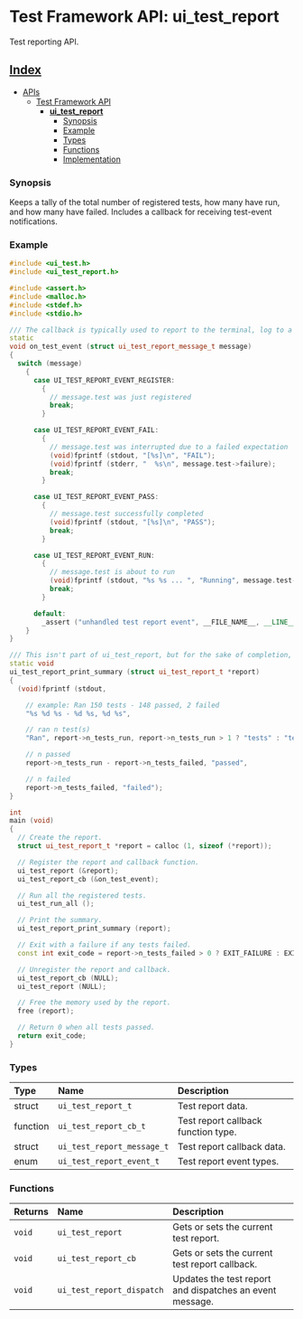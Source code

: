# Test Framework API: ui_test_report

Test reporting API.

## [Index](../../README.md)
- [APIs](../README.md)
  - [Test Framework API](./README.md)
    - **[ui_test_report](./ui_test_report.md)**
      - [Synopsis](#synopsis)
      - [Example](#example)
      - [Types](#types)
      - [Functions](#functions)
      - [Implementation](../../src/ui_test/ui_test_report.c)

### Synopsis

Keeps a tally of the total number of registered tests, how many have run, and how many have failed. Includes a
callback for receiving test-event notifications.

### Example

```c++
#include <ui_test.h>
#include <ui_test_report.h>

#include <assert.h>
#include <malloc.h>
#include <stdef.h>
#include <stdio.h>

/// The callback is typically used to report to the terminal, log to a file, notify an IDE or an API for a CI.
static
void on_test_event (struct ui_test_report_message_t message)
{
  switch (message)
    {
      case UI_TEST_REPORT_EVENT_REGISTER:
        {
          // message.test was just registered
          break;
        }

      case UI_TEST_REPORT_EVENT_FAIL:
        {
          // message.test was interrupted due to a failed expectation
          (void)fprintf (stdout, "[%s]\n", "FAIL");
          (void)fprintf (stderr, "  %s\n", message.test->failure);
          break;
        }

      case UI_TEST_REPORT_EVENT_PASS:
        {
          // message.test successfully completed
          (void)fprintf (stdout, "[%s]\n", "PASS");
          break;
        }

      case UI_TEST_REPORT_EVENT_RUN:
        {
          // message.test is about to run
          (void)fprintf (stdout, "%s %s ... ", "Running", message.test->name);
          break;
        }

      default:
        _assert ("unhandled test report event", __FILE_NAME__, __LINE__);
    }
}

/// This isn't part of ui_test_report, but for the sake of completion, you'll likely want to include a summary.
static void
ui_test_report_print_summary (struct ui_test_report_t *report)
{
  (void)fprintf (stdout,

    // example: Ran 150 tests - 148 passed, 2 failed
    "%s %d %s - %d %s, %d %s",

    // ran n test(s)
    "Ran", report->n_tests_run, report->n_tests_run > 1 ? "tests" : "test",

    // n passed
    report->n_tests_run - report->n_tests_failed, "passed",

    // n failed
    report->n_tests_failed, "failed");
}

int
main (void)
{
  // Create the report.
  struct ui_test_report_t *report = calloc (1, sizeof (*report));

  // Register the report and callback function.
  ui_test_report (&report);
  ui_test_report_cb (&on_test_event);

  // Run all the registered tests.
  ui_test_run_all ();

  // Print the summary.
  ui_test_report_print_summary (report);

  // Exit with a failure if any tests failed.
  const int exit_code = report->n_tests_failed > 0 ? EXIT_FAILURE : EXIT_SUCCESS;

  // Unregister the report and callback.
  ui_test_report_cb (NULL);
  ui_test_report (NULL);

  // Free the memory used by the report.
  free (report);

  // Return 0 when all tests passed.
  return exit_code;
}
```

### Types

| Type     | Name                       | Description                         |
|:---------|:---------------------------|:------------------------------------|
| struct   | `ui_test_report_t`         | Test report data.                   |
| function | `ui_test_report_cb_t`      | Test report callback function type. |
| struct   | `ui_test_report_message_t` | Test report callback data.          |
| enum     | `ui_test_report_event_t`   | Test report event types.            |

### Functions

| Returns | Name                      | Description                                              |
|:--------|:--------------------------|:---------------------------------------------------------|
| `void`  | `ui_test_report`          | Gets or sets the current test report.                    |
| `void`  | `ui_test_report_cb`       | Gets or sets the current test report callback.           |
| `void`  | `ui_test_report_dispatch` | Updates the test report and dispatches an event message. |
